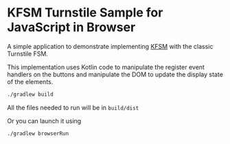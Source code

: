 # KFSM Turnstile Sample for JavaScript in Browser

A simple application to demonstrate implementing [KFSM](https://github.com/open-jumpco/kfsm) with the classic Turnstile FSM.

This implementation uses Kotlin code to manipulate the register event handlers on the buttons and manipulate the DOM to update the
 display state of the elements.

```bash
./gradlew build
```

All the files needed to run will be in `build/dist`

Or you can launch it using

```bash
./gradlew browserRun
```
